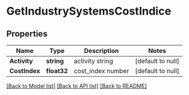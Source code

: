 # GetIndustrySystemsCostIndice

## Properties
Name | Type | Description | Notes
------------ | ------------- | ------------- | -------------
**Activity** | **string** | activity string | [default to null]
**CostIndex** | **float32** | cost_index number | [default to null]

[[Back to Model list]](../README.md#documentation-for-models) [[Back to API list]](../README.md#documentation-for-api-endpoints) [[Back to README]](../README.md)

